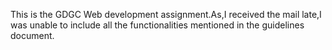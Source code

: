 This is the GDGC Web development assignment.As,I received the mail late,I was unable to include all the functionalities mentioned in the guidelines document.
